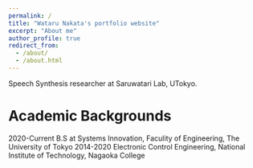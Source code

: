 ```yaml
---
permalink: /
title: "Wataru Nakata's portfolio website"
excerpt: "About me"
author_profile: true
redirect_from: 
  - /about/
  - /about.html
---
```

Speech Synthesis researcher at Saruwatari Lab, UTokyo.
# Academic Backgrounds
2020-Current B.S at Systems Innovation, Faculity of Engineering, The University of Tokyo
2014-2020 Electronic Control Engineering, National Institute of Technology, Nagaoka College


